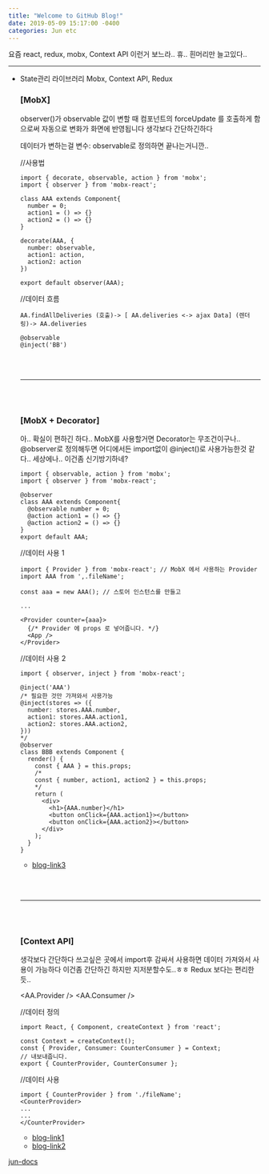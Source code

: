 ```yaml
---
title: "Welcome to GitHub Blog!"
date: 2019-05-09 15:17:00 -0400
categories: Jun etc
---
```


요즘 react, redux, mobx, Context API 이런거 보느라.. 휴..
흰머리만 늘고있다..


---

- State관리 라이브러리
  Mobx, Context API, Redux

  <h3>[MobX]</h3>
  observer()가 observable 값이 변할 때 컴포넌트의 forceUpdate 를 호출하게 함으로써 자동으로 변화가 화면에 반영됩니다
  생각보다 간단하긴하다
  
  데이터가 변하는걸 변수: observable로 정의하면 끝나는거니깐..
  
  
  //사용법
  ```
  import { decorate, observable, action } from 'mobx';
  import { observer } from 'mobx-react';
  
  class AAA extends Component{
    number = 0;
    action1 = () => {}
    action2 = () => {}
  }
  
  decorate(AAA, {
    number: observable,
    action1: action,
    action2: action
  })

  export default observer(AAA);
  
  ```
  
  //데이터 흐름
  ```
  AA.findAllDeliveries (호출)-> [ AA.deliveries <-> ajax Data] (렌더링)-> AA.deliveries
  
  @observable
  @inject('BB')
  ```
  
  <br/><br/>
  <hr/>
  <br/><br/>
  
  <h3>[MobX + Decorator]</h3>
  아..
  확실이 편하긴 하다..
  MobX를 사용할거면 Decorator는 무조건이구나..
  @observer로 정의해두면 어디에서든 import없이 
  @inject()로 사용가능한것 같다..
  세상에나.. 이건좀 신기방기하네? 
  
  
  ```
  import { observable, action } from 'mobx';
  import { observer } from 'mobx-react';
  
  @observer
  class AAA extends Component{
    @observable number = 0;
    @action action1 = () => {}
    @action action2 = () => {}
  }
  export default AAA;
  ```
  
  //데이터 사용 1
  ```
  import { Provider } from 'mobx-react'; // MobX 에서 사용하는 Provider
  import AAA from ',.fileName';
  
  const aaa = new AAA(); // 스토어 인스턴스를 만들고
  
  ...
  
  <Provider counter={aaa}>
    {/* Provider 에 props 로 넣어줍니다. */}
    <App />
  </Provider>
  ```
  
  //데이터 사용 2
  ```
  import { observer, inject } from 'mobx-react';
  
  @inject('AAA')
  /* 필요한 것만 가져와서 사용가능
  @inject(stores => ({
    number: stores.AAA.number,
    action1: stores.AAA.action1,
    action2: stores.AAA.action2,
  }))
  */
  @observer
  class BBB extends Component {
    render() {
      const { AAA } = this.props;
      /*
      const { number, action1, action2 } = this.props;
      */
      return (
        <div>
          <h1>{AAA.number}</h1>
          <button onClick={AAA.action1}></button>
          <button onClick={AAA.action2}></button>
        </div>
      );
    }
  }
  ```
  
  * [blog-link3]
  
  <br/><br/>
  <hr/>
  <br/><br/>
  
  <h3>[Context API]</h3>
  생각보다 간단하다
  쓰고싶은 곳에서 import후 <AA></AA> 감싸서 사용하면 데이터 가져와서 사용이 가능하다
  이건좀 간단하긴 하지만 지저분할수도..ㅎㅎ
  Redux 보다는 편리한듯..
  
  
   <AA.Provider />
   <AA.Consumer />
   
   //데이터 정의
   ```
   import React, { Component, createContext } from 'react';

   const Context = createContext();
   const { Provider, Consumer: CounterConsumer } = Context;
   // 내보내줍니다.
   export { CounterProvider, CounterConsumer };
  ```
  
  //데이터 사용
  ```
  import { CounterProvider } from './fileName';
  <CounterProvider>
  ...
  ...
  </CounterProvider>
  ```
  
  
  * [blog-link1]
  * [blog-link2]
  




[jun-docs][jun-gh]

[jun-docs]: https://Yeomjunho.com/docs/home
[jun-gh]:   https://github.com/Yeomjunho

[blog-link1]: http://woowabros.github.io/experience/2019/01/02/kimcj-react-mobx.html
[blog-link2]: https://medium.com/lunit-engineering/context-api%EA%B0%80-redux%EB%A5%BC-%EB%8C%80%EC%B2%B4%ED%95%A0-%EC%88%98-%EC%9E%88%EC%9D%84%EA%B9%8C%EC%9A%94-76a6209b369b
[blog-link3]: https://velog.io/@velopert/MobX-2-%EB%A6%AC%EC%95%A1%ED%8A%B8-%ED%94%84%EB%A1%9C%EC%A0%9D%ED%8A%B8%EC%97%90%EC%84%9C-MobX-%EC%82%AC%EC%9A%A9%ED%95%98%EA%B8%B0-oejltas52z
